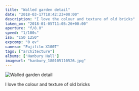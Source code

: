 ```yaml
---
title: "Walled garden detail"
date: "2018-03-17T18:42:23+00:00"
description: "I love the colour and texture of old bricks"
taken_on: "2018-01-05T11:05:26+00:00"
aperture: "f/8.0"
speed: "1/100s"
iso: "ISO 1250"
expcomp: "0 ev"
camera: "Fujifilm X100T"
tags: ["architecture"]
albums: ['Hanbury Hall']
imageurl: "hanbury_180105110526.jpg"
---
```


![Walled garden detail](https://wingsopenwide-images.s3.amazonaws.com/s/hanbury_180105110526.jpg)

I love the colour and texture of old bricks
